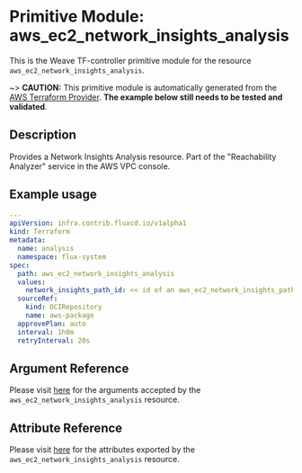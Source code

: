 
# Primitive Module: aws_ec2_network_insights_analysis

This is the Weave TF-controller primitive module for the resource `aws_ec2_network_insights_analysis`.

~> **CAUTION:** This primitive module is automatically generated from the [AWS Terraform Provider](https://registry.terraform.io/providers/hashicorp/aws/latest/docs/resources/ec2_network_insights_analysis). **The example below still needs to be tested and validated**.

## Description

Provides a Network Insights Analysis resource. Part of the "Reachability Analyzer" service in the AWS VPC console.

## Example usage

```yaml
---
apiVersion: infra.contrib.fluxcd.io/v1alpha1
kind: Terraform
metadata:
  name: analysis
  namespace: flux-system
spec:
  path: aws_ec2_network_insights_analysis
  values:
    network_insights_path_id: << id of an aws_ec2_network_insights_path >>
  sourceRef:
    kind: OCIRepository
    name: aws-package
  approvePlan: auto
  interval: 1h0m
  retryInterval: 20s
```

## Argument Reference

Please visit [here](https://registry.terraform.io/providers/hashicorp/aws/latest/docs/resources/ec2_network_insights_analysis#argument-reference) for the arguments accepted by the `aws_ec2_network_insights_analysis` resource.

## Attribute Reference

Please visit [here](https://registry.terraform.io/providers/hashicorp/aws/latest/docs/resources/ec2_network_insights_analysis#attributes-reference) for the attributes exported by the `aws_ec2_network_insights_analysis` resource.
